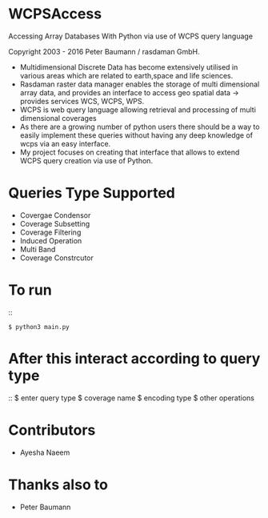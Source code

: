 # WCPSAccess
Accessing Array Databases With Python via use of WCPS query language

Copyright 2003 - 2016 Peter Baumann / rasdaman GmbH.
* Multidimensional Discrete Data has become extensively utilised in various areas which are related to earth,space and life sciences. 
* Rasdaman raster data manager enables the storage of multi dimensional array data, and provides an interface to access geo spatial data -> provides services WCS, WCPS, WPS.
* WCPS is web query language allowing retrieval and processing of multi dimensional coverages 
* As there are a growing number of python users there should be a way to easily implement these queries without having any deep knowledge of wcps via an easy interface. 
* My project focuses on creating that interface that allows to extend WCPS query creation via use of Python.

Queries Type Supported
========================
* Covergae Condensor
* Coverage Subsetting
* Coverage Filtering
* Induced Operation
* Multi Band 
* Coverage Constrcutor

To run
========================
::

    $ python3 main.py
    
After this interact according to query type
========================
::
  $ enter query type
  $ coverage name
  $ encoding type
  $ other operations

Contributors
============
* Ayesha Naeem

Thanks also to
==============
* Peter Baumann
